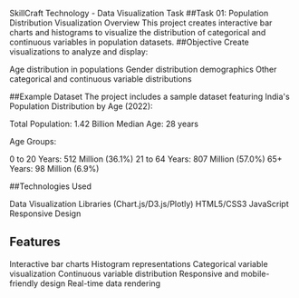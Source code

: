 SkillCraft Technology - Data Visualization Task
##Task 01: Population Distribution Visualization
Overview
This project creates interactive bar charts and histograms to visualize the distribution of categorical and continuous variables in population datasets.
##Objective
Create visualizations to analyze and display:

Age distribution in populations
Gender distribution demographics
Other categorical and continuous variable distributions

##Example Dataset
The project includes a sample dataset featuring India's Population Distribution by Age (2022):

Total Population: 1.42 Billion
Median Age: 28 years

Age Groups:

0 to 20 Years: 512 Million (36.1%)
21 to 64 Years: 807 Million (57.0%)
65+ Years: 98 Million (6.9%)

 ##Technologies Used

Data Visualization Libraries (Chart.js/D3.js/Plotly)
HTML5/CSS3
JavaScript
Responsive Design

## Features

Interactive bar charts
Histogram representations
Categorical variable visualization
Continuous variable distribution
Responsive and mobile-friendly design
Real-time data rendering
